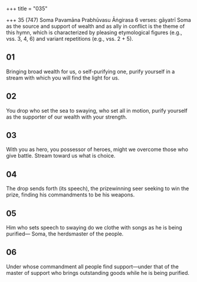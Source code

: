 +++
title = "035"

+++
35 (747)
Soma Pavamāna
Prabhūvasu Āṅgirasa
6 verses: gāyatrī
Soma as the source and support of wealth and as ally in conflict is the theme of this  hymn, which is characterized by pleasing etymological figures (e.g., vss. 3, 4, 6) and  variant repetitions (e.g., vss. 2 + 5).
## 01
Bringing broad wealth for us, o self-purifying one, purify yourself in  a stream
with which you will find the light for us.
## 02
You drop who set the sea to swaying, who set all in motion, purify  yourself
as the supporter of our wealth with your strength.
## 03
With you as hero, you possessor of heroes, might we overcome those who  give battle.
Stream toward us what is choice.
## 04
The drop sends forth (its speech), the prizewinning seer seeking to win  the prize,
finding his commandments to be his weapons.
## 05
Him who sets speech to swaying do we clothe with songs as he is being  purified—
Soma, the herdsmaster of the people.
## 06
Under whose commandment all people find support—under that of the  master of support
who brings outstanding goods while he is being purified.